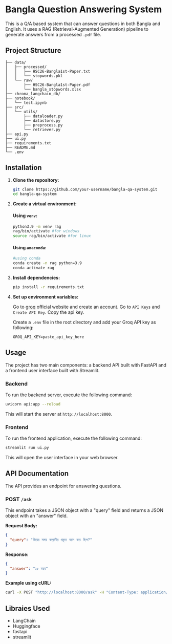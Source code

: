 # Bangla Question Answering System

This is a Q/A based system that can answer questions in both Bangla and English. It uses a RAG (Retrieval-Augmented Generation) pipeline to generate answers from a processed `.pdf` file.

## Project Structure
```
├── data/
│   ├── processed/
│   │   ├── HSC26-Bangla1st-Paper.txt
│   │   └── stopwords.pkl
│   └── raw/
│       ├── HSC26-Bangla1st-Paper.pdf
│       └── bangla_stopwords.xlsx
├── chroma_langchain_db/
├── notebook/
│   └── test.ipynb
├── src/
│   └── utils/
│       ├── dataloader.py
│       ├── datastore.py
│       ├── preprocess.py
│       └── retriever.py
├── api.py
├── ui.py
├── requirements.txt
├── README.md
└── .env
```

## Installation

1.  **Clone the repository:**
    ```bash
    git clone https://github.com/your-username/bangla-qa-system.git
    cd bangla-qa-system
    ```

2.  **Create a virtual environment:**
    #### Using `venv`:
    ```bash
    python3.9 -m venv rag
    rag/bin/activate #for windows
    source rag/bin/activate #for linux 
    ```
    #### Using `anaconda`:
    ```bash
    #using conda
    conda create -n rag python=3.9
    conda activate rag
    ```

3.  **Install dependencies:**
    ```bash
    pip install -r requirements.txt
    ```

4.  **Set up environment variables:**

    Go to [groq](https://console.groq.com/home?utm_source=website&utm_medium=outbound_link&utm_campaign=dev_console_click) official website and create an account. Go to `API Keys` and `Create API Key`. Copy the api key.

    Create a `.env` file in the root directory and add your Groq API key as following:
    ```
    GROQ_API_KEY=paste_api_key_here
    ```

## Usage

The project has two main components: a backend API built with FastAPI and a frontend user interface built with Streamlit.

### Backend

To run the backend server, execute the following command:
```bash
uvicorn api:app --reload
```
This will start the server at `http://localhost:8000`.

### Frontend

To run the frontend application, execute the following command:
```bash
streamlit run ui.py
```
This will open the user interface in your web browser.

## API Documentation

The API provides an endpoint for answering questions.

### POST `/ask`

This endpoint takes a JSON object with a "query" field and returns a JSON object with an "answer" field.

**Request Body:**
```json
{
  "query": "বিয়ের সময় কল্যাণীর প্রকৃত বয়স কত ছিল?"
}
```

**Response:**
```json
{
  "answer": "১৫ বছর"
}
```

**Example using cURL:**
```bash
curl -X POST "http://localhost:8000/ask" -H "Content-Type: application/json" -d '{"query": "কাকে অনুপমের ভাগ্য দেবতা বলে উল্লেখ করা হয়েছে?"}'
```

## Libraies Used

- LangChain
- Huggingface
- fastapi
- streamlit
